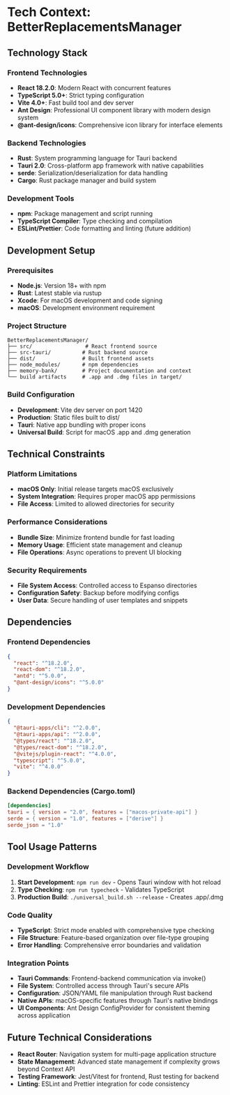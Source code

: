 # Tech Context: BetterReplacementsManager

## Technology Stack

### Frontend Technologies
- **React 18.2.0**: Modern React with concurrent features
- **TypeScript 5.0+**: Strict typing configuration
- **Vite 4.0+**: Fast build tool and dev server
- **Ant Design**: Professional UI component library with modern design system
- **@ant-design/icons**: Comprehensive icon library for interface elements

### Backend Technologies
- **Rust**: System programming language for Tauri backend
- **Tauri 2.0**: Cross-platform app framework with native capabilities
- **serde**: Serialization/deserialization for data handling
- **Cargo**: Rust package manager and build system

### Development Tools
- **npm**: Package management and script running
- **TypeScript Compiler**: Type checking and compilation
- **ESLint/Prettier**: Code formatting and linting (future addition)

## Development Setup

### Prerequisites
- **Node.js**: Version 18+ with npm
- **Rust**: Latest stable via rustup
- **Xcode**: For macOS development and code signing
- **macOS**: Development environment requirement

### Project Structure
```
BetterReplacementsManager/
├── src/                 # React frontend source
├── src-tauri/          # Rust backend source
├── dist/               # Built frontend assets
├── node_modules/       # npm dependencies
├── memory-bank/        # Project documentation and context
└── build artifacts     # .app and .dmg files in target/
```

### Build Configuration
- **Development**: Vite dev server on port 1420
- **Production**: Static files built to dist/
- **Tauri**: Native app bundling with proper icons
- **Universal Build**: Script for macOS .app and .dmg generation

## Technical Constraints

### Platform Limitations
- **macOS Only**: Initial release targets macOS exclusively
- **System Integration**: Requires proper macOS app permissions
- **File Access**: Limited to allowed directories for security

### Performance Considerations
- **Bundle Size**: Minimize frontend bundle for fast loading
- **Memory Usage**: Efficient state management and cleanup
- **File Operations**: Async operations to prevent UI blocking

### Security Requirements
- **File System Access**: Controlled access to Espanso directories
- **Configuration Safety**: Backup before modifying configs
- **User Data**: Secure handling of user templates and snippets

## Dependencies

### Frontend Dependencies
```json
{
  "react": "^18.2.0",
  "react-dom": "^18.2.0",
  "antd": "^5.0.0",
  "@ant-design/icons": "^5.0.0"
}
```

### Development Dependencies
```json
{
  "@tauri-apps/cli": "^2.0.0",
  "@tauri-apps/api": "^2.0.0",
  "@types/react": "^18.2.0",
  "@types/react-dom": "^18.2.0",
  "@vitejs/plugin-react": "^4.0.0",
  "typescript": "^5.0.0",
  "vite": "^4.0.0"
}
```

### Backend Dependencies (Cargo.toml)
```toml
[dependencies]
tauri = { version = "2.0", features = ["macos-private-api"] }
serde = { version = "1.0", features = ["derive"] }
serde_json = "1.0"
```

## Tool Usage Patterns

### Development Workflow
1. **Start Development**: `npm run dev` - Opens Tauri window with hot reload
2. **Type Checking**: `npm run typecheck` - Validates TypeScript
3. **Production Build**: `./universal_build.sh --release` - Creates .app/.dmg

### Code Quality
- **TypeScript**: Strict mode enabled with comprehensive type checking
- **File Structure**: Feature-based organization over file-type grouping
- **Error Handling**: Comprehensive error boundaries and validation

### Integration Points
- **Tauri Commands**: Frontend-backend communication via invoke()
- **File System**: Controlled access through Tauri's secure APIs
- **Configuration**: JSON/YAML file manipulation through Rust backend
- **Native APIs**: macOS-specific features through Tauri's native bindings
- **UI Components**: Ant Design ConfigProvider for consistent theming across application

## Future Technical Considerations
- **React Router**: Navigation system for multi-page application structure
- **State Management**: Advanced state management if complexity grows beyond Context API
- **Testing Framework**: Jest/Vitest for frontend, Rust testing for backend
- **Linting**: ESLint and Prettier integration for code consistency

